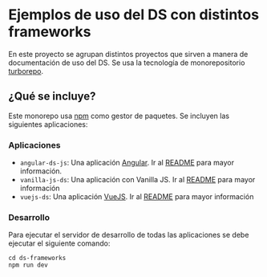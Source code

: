 # Ejemplos de uso del DS con distintos frameworks

En este proyecto se agrupan distintos proyectos que sirven a manera de documentación de uso
del DS. Se usa la tecnología de monorepositorio [turborepo](https://turbo.build/repo).

## ¿Qué se incluye?

Este monorepo usa [npm](https://www.npmjs.com/) como gestor de paquetes. Se incluyen las siguientes
aplicaciones:

### Aplicaciones

- `angular-ds-js`: Una aplicación [Angular](https://angular.io/). Ir al [README](apps/angular-ds-js/README.md) para mayor información.
- `vanilla-js-ds`: Una aplicación con Vanilla JS. Ir al [README](apps/vue-js-ds/README.md) para mayor información
- `vuejs-ds`: Una aplicación [VueJS](https://vuejs.org/). Ir al [README](apps/vanilla-js-ds/README.md) para mayor información

### Desarrollo

Para ejecutar el servidor de desarrollo de todas las aplicaciones se debe ejecutar
el siguiente comando:

```
cd ds-frameworks
npm run dev
```

